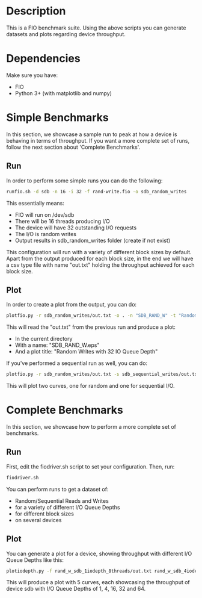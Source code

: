 # Description
This is a FIO benchmark suite. Using the above scripts you can generate
datasets and plots regarding device throughput.

# Dependencies
Make sure you have:
- FIO
- Python 3+ (with matplotlib and numpy)

# Simple Benchmarks
In this section, we showcase a sample run to peak at how a device is behaving
in terms of throughput. If you want a more complete set of runs, follow the
next section about 'Complete Benchmarks'.
## Run
In order to perform some simple runs you can do the following:
```bash
runfio.sh -d sdb -n 16 -i 32 -f rand-write.fio -o sdb_random_writes
```
This essentially means:
- FIO will run on /dev/sdb
- There will be 16 threads producing I/O
- The device will have 32 outstanding I/O requests
- The I/O is random writes
- Output results in sdb_random_writes folder (create if not exist)

This configuration will run with a variety of different block sizes by default.
Apart from the output produced for each block size, in the end we will have a
csv type file with name "out.txt" holding the throughput achieved for each
block size.

## Plot
In order to create a plot from the output, you can do:
```bash
plotfio.py -r sdb_random_writes/out.txt -o . -n "SDB_RAND_W" -t "Random Writes with 32 IO Queue Depth"
```
This will read the "out.txt" from the previous run and produce a plot:
- In the current directory
- With a name: "SDB_RAND_W.eps"
- And a plot title: "Random Writes with 32 IO Queue Depth"

If you've performed a sequential run as well, you can do:
```bash
plotfio.py -r sdb_random_writes/out.txt -s sdb_sequential_writes/out.txt -o . -n "SDB_W" -t "Writes with 32 IO Queue Depth"
```
This will plot two curves, one for random and one for sequential I/O.

# Complete Benchmarks
In this section, we showcase how to perform a more complete set of benchmarks.
## Run
First, edit the fiodriver.sh script to set your configuration. Then, run:
```bash
fiodriver.sh
```
You can perform runs to get a dataset of:
- Random/Sequential Reads and Writes
- for a variety of different I/O Queue Depths
- for different block sizes
- on several devices
## Plot
You can generate a plot for a device, showing throughput with different I/O
Queue Depths like this:
```bash
plotiodepth.py -f rand_w_sdb_1iodepth_8threads/out.txt rand_w_sdb_4iodepth_8threads/out.txt rand_w_sdb_16iodepth_8threads/out.txt rand_w_sdb_32iodepth_8threads/out.txt rand_w_sdb_64iodepth_8threads/out.txt -o . -n "SDB_RAND_W" -t "Random Writes with various IO Queue Depths"
```
This will produce a plot with 5 curves, each showcasing the throughput of
device sdb with I/O Queue Depths of 1, 4, 16, 32 and 64.
